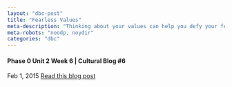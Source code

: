 ```yaml
---
layout: "dbc-post"
title: "Fearless Values"
meta-description: "Thinking about your values can help you defy your fear."
meta-robots: "noodp, noydir"
categories: "dbc"
---
```

<h4>Phase 0 Unit 2 Week 6 | Cultural Blog #6</h4>
<span class="meta">Feb 1, 2015</span>
<a href="http://jannypie.github.io/blog/c7-values.html" title="Read more">Read this blog post</a>